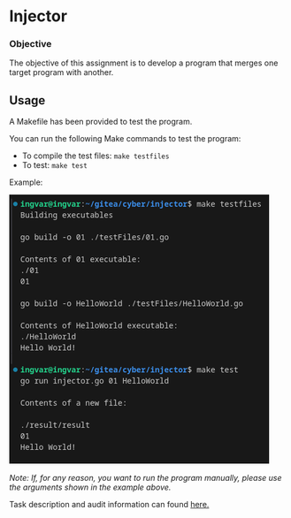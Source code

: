 # Injector

### Objective

The objective of this assignment is to develop a program that merges one target program with another.

## Usage

A Makefile has been provided to test the program.

You can run the following Make commands to test the program:

- To compile the test files: ```make testfiles```
- To test: ```make test```

Example:

![test](./pics/test.png)

*Note: If, for any reason, you want to run the program manually, please use the arguments shown in the example above.*

Task description and audit information can found [here.](https://github.com/01-edu/public/tree/master/subjects/cybersecurity/injector) 
